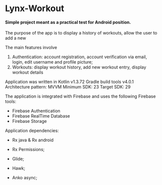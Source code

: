 # Lynx-Workout

<h4>Simple project meant as a practical test for Android position. </h4>

The purpose of the app is to display a history of workouts, allow the user to add a new 

The main features involve
1. Authentication: account registration, account verification via email, login, edit username and profile picture;
2. Workouts: display workout history, add new workout entry, display workout details

Application was written in Kotlin v1.3.72
Gradle build tools v4.0.1
Architecture pattern: MVVM
Minimum SDK:  23
Target SDK: 29

The application is integrated with Firebase and uses the following Firebase tools:
* Firebase Authentication
* Firebase RealTime Database
* Firebase Storage

Application dependencies:

- Rx java & Rx android

- Rx Permissions;

- Glide;

- Hawk;

- Anko async;

